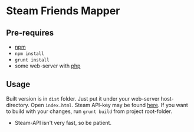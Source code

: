 # Steam Friends Mapper

## Pre-requires

* [npm](http://nodejs.org/)
* `npm install`
* `grunt install`
* some web-server with [php](http://php.net/)

## Usage
Built version is in `dist` folder. Just put it under your web-server host-directory. Open `index.html`.
Steam API-key may be found [here](http://steamcommunity.com/dev/apikey).
If you want to build with your changes, run `grunt build` from project root-folder.

* Steam-API isn't very fast, so be patient.
